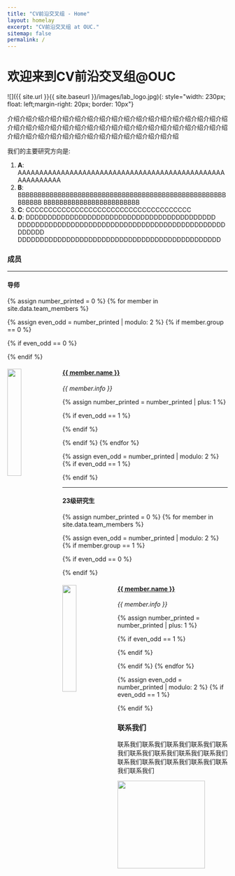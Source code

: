 ```yaml
---
title: "CV前沿交叉组 - Home"
layout: homelay
excerpt: "CV前沿交叉组 at OUC."
sitemap: false
permalink: /
---
```


# 欢迎来到CV前沿交叉组@OUC


![]({{ site.url }}{{ site.baseurl }}/images/lab_logo.jpg){: style="width: 230px; float: left;margin-right: 20px; border: 10px"}


介绍介绍介绍介绍介绍介绍介绍介绍介绍介绍介绍介绍介绍介绍介绍介绍介绍介绍介绍介绍介绍介绍介绍介绍介绍介绍介绍介绍介绍介绍介绍介绍介绍介绍介绍介绍介绍介绍介绍介绍介绍介绍介绍介绍介绍介绍介绍介绍介绍介绍


我们的主要研究方向是:

1. **A**: AAAAAAAAAAAAAAAAAAAAAAAAAAAAAAAAAAAAAAAAAAAAAAAAAAAAAAAAAA
2. **B**: BBBBBBBBBBBBBBBBBBBBBBBBBBBBBBBBBBBBBBBBBBBBBBBBBBBBBBBBBB
BBBBBBBBBBBBBBBBBBBBBBBB
3. **C**: CCCCCCCCCCCCCCCCCCCCCCCCCCCCCCCCCCCCC
4. **D**: DDDDDDDDDDDDDDDDDDDDDDDDDDDDDDDDDDDDDDDDDDD
DDDDDDDDDDDDDDDDDDDDDDDDDDDDDDDDDDDDDDDDDDDDDDDDDDDDD
DDDDDDDDDDDDDDDDDDDDDDDDDDDDDDDDDDDDDDDDDDDDDD


### 成员
---

#### 导师
{% assign number_printed = 0 %}
{% for member in site.data.team_members %}

{% assign even_odd = number_printed | modulo: 2 %}
{% if member.group == 0 %}

{% if even_odd == 0 %}
<div class="row">
{% endif %}

<div class="col-sm-6 clearfix">
  <img src="{{ site.url }}{{ site.baseurl }}/images/teampic/{{ member.photo }}" class="img-responsive" width="25%" style="float: left" />
  <h4><a href="https://tocaiqing.github.io" class="off" target="_blank">{{ member.name }}</a></h4>
  <i>{{ member.info }}</i>
</div>

{% assign number_printed = number_printed | plus: 1 %}

{% if even_odd == 1 %}
</div>
{% endif %}

{% endif %}
{% endfor %}

{% assign even_odd = number_printed | modulo: 2 %}
{% if even_odd == 1 %}
</div>
{% endif %}

---

#### 23级研究生
{% assign number_printed = 0 %}
{% for member in site.data.team_members %}

{% assign even_odd = number_printed | modulo: 2 %}
{% if member.group == 1 %}

{% if even_odd == 0 %}
<div class="row">
{% endif %}

<div class="col-sm-6 clearfix">
  <img src="{{ site.url }}{{ site.baseurl }}/images/teampic/{{ member.photo }}" class="img-responsive" width="25%" style="float: left" />
  <h4><a href="{{ member.url }}" class="off">{{ member.name }}</a></h4>
  <i>{{ member.info }}</i>
</div>

{% assign number_printed = number_printed | plus: 1 %}

{% if even_odd == 1 %}
</div>
{% endif %}

{% endif %}
{% endfor %}

{% assign even_odd = number_printed | modulo: 2 %}
{% if even_odd == 1 %}
</div>
{% endif %}

<!-- 
### 合作
We work with closely with numerous collaborators, including the [State Lab](https://www.mstatelab.com/) and [Bender Lab](https://benderlab.ucsf.edu/lab-members) at UCSF, the [Devlin Lab](https://www.psychiatry.pitt.edu/about-us/our-people/faculty/bernie-j-devlin-phd) at UPMC, the [Roeder Lab](http://www.stat.cmu.edu/~roeder/) at Carnegie Mellon, the [Sestan Lab](http://medicine.yale.edu/lab/sestan/index.aspx), and the [Talkowski lab](http://talkowski.mgh.harvard.edu/) at Harvard.

### 加入我们
If you are interested in joining please go to the [recruitment](recruitment) page. -->

### 联系我们
联系我们联系我们联系我们联系我们联系我们联系我们联系我们联系我们联系我们联系我们联系我们联系我们联系我们联系我们联系我们


<figure class="third">
<img src="{{ site.url }}{{ site.baseurl }}/images/logopic/xiaohui.png" style="width: 200px">	

<!-- <img src="{{ site.url }}{{ site.baseurl }}/images/logopic/Logo_SFARI.png" style="width: 200px">

<img src="{{ site.url }}{{ site.baseurl }}/images/logopic/Logo_ASF.jpeg" style="width: 200px"> <img src="{{ site.url }}{{ site.baseurl }}/images/logopic/Logo_BBRF.png" style="width: 200px">
</figure> -->






